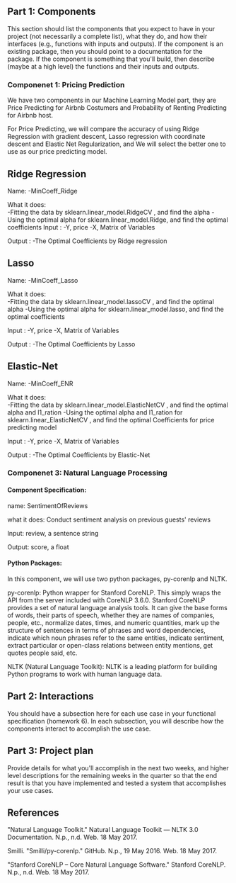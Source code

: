 ## Part 1: Components
This section should list the components that you expect to have in your project (not necessarily a complete list), what they do, and how their interfaces (e.g., functions with inputs and outputs). If the component is an existing package, then you should point to a documentation for the package. If the component is something that you'll build, then describe (maybe at a high level) the functions and their inputs and outputs.


### Componenet 1: Pricing Prediction
We have two components in our Machine Learning Model part, they are Price Predicting for Airbnb Costumers and Probability of Renting Predicting for Airbnb host. 

For Price Predicting, we will compare the accuracy of using Ridge Regression with gradient descent, Lasso regression with coordinate descent and Elastic Net Regularization, and We will select the better one to use as our price predicting model. 

## Ridge Regression 
Name: 
-MinCoeff_Ridge

What it does:  
-Fitting the data by sklearn.linear_model.RidgeCV , and find the alpha 
-Using the optimal alpha for sklearn.linear_model.Ridge, and find the optimal coefficients 
Input :
-Y, price 
-X, Matrix of Variables

Output : 
-The Optimal Coefficients by Ridge regression 

## Lasso 
Name: 
-MinCoeff_Lasso

What it does:  
-Fitting the data by sklearn.linear_model.lassoCV , and find the optimal alpha 
-Using the optimal alpha for sklearn.linear_model.lasso, and find the optimal coefficients 

Input :
-Y, price 
-X, Matrix of Variables

Output : 
-The Optimal Coefficients by Lasso 

## Elastic-Net 
Name: 
-MinCoeff_ENR

What it does:  
-Fitting the data by sklearn.linear_model.ElasticNetCV , and find the optimal alpha and l1_ration 
-Using the optimal alpha and l1_ration for sklearn.linear_ElasticNetCV , and find the optimal Coefficients for price predicting model 

Input :
-Y, price 
-X, Matrix of Variables

Output : 
-The Optimal Coefficients by Elastic-Net



### Componenet 3: Natural Language Processing

#### Component Specification:

name: SentimentOfReviews

what it does: Conduct sentiment analysis on previous guests' reviews

Input: review, a sentence string

Output: score, a float

#### Python Packages:

In this component, we will use two python packages, py-corenlp and NLTK.

py-corenlp: Python wrapper for Stanford CoreNLP. This simply wraps the API from the server included with CoreNLP 3.6.0. Stanford CoreNLP provides a set of natural language analysis tools. It can give the base forms of words, their parts of speech, whether they are names of companies, people, etc., normalize dates, times, and numeric quantities, mark up the structure of sentences in terms of phrases and word dependencies, indicate which noun phrases refer to the same entities, indicate sentiment, extract particular or open-class relations between entity mentions, get quotes people said, etc.

NLTK (Natural Language Toolkit): NLTK is a leading platform for building Python programs to work with human language data.





## Part 2: Interactions
You should have a subsection here for each use case in your functional specification (homework 6). In each subsection, you will describe how the components interact to accomplish the use case.






## Part 3: Project plan
Provide details for what you'll accomplish in the next two weeks, and higher level descriptions for the remaining weeks in the quarter so that the end result is that you have implemented and tested a system that accomplishes your use cases.


## References
"Natural Language Toolkit." Natural Language Toolkit — NLTK 3.0 Documentation. N.p., n.d. Web. 18 May 2017.

Smilli. "Smilli/py-corenlp." GitHub. N.p., 19 May 2016. Web. 18 May 2017.

"Stanford CoreNLP – Core Natural Language Software." Stanford CoreNLP. N.p., n.d. Web. 18 May 2017.
